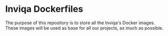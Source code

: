 # Inviqa Dockerfiles

The purpose of this repository is to store all the Inviqa's Docker images. These images
will be used as base for all our projects, as much as possible.

